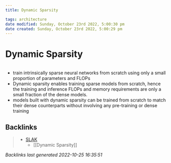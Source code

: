 ```yaml
---
title: Dynamic Sparsity

tags: architecture 
date modified: Sunday, October 23rd 2022, 5:00:30 pm
date created: Sunday, October 23rd 2022, 5:00:29 pm
---
```


# Dynamic Sparsity
```toc
```

- train intrinsically sparse neural networks from scratch using only a small proportion of parameters and FLOPs
- Dynamic sparsity enables training sparse models from scratch, hence the training and inference FLOPs and memory requirements are only a small fraction of the dense models.
- models built with dynamic sparsity can be trained from scratch to match their dense counterparts without involving any pre-training or dense training

## Backlinks

> - [SLAK](SLAK.md)
>   - [[Dynamic Sparsity]]

_Backlinks last generated 2022-10-25 16:35:51_
